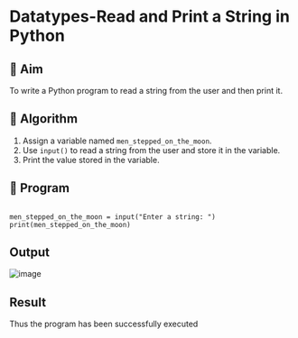 # Datatypes-Read and Print a String in Python

## 🎯 Aim
To write a Python program to read a string from the user and then print it.

## 🧠 Algorithm
1. Assign a variable named `men_stepped_on_the_moon`.
2. Use `input()` to read a string from the user and store it in the variable.
3. Print the value stored in the variable.

## 🧾 Program
```

men_stepped_on_the_moon = input("Enter a string: ")
print(men_stepped_on_the_moon)
```
## Output
![image](https://github.com/user-attachments/assets/bb479f2e-a1df-4c06-a3a2-ad43feb7c5a1)

## Result
Thus the program has been successfully executed 

